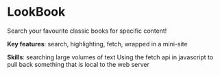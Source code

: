 # LookBook
Search your favourite classic books for specific content! 

**Key features**: 
search, highlighting, fetch, wrapped in a mini-site

**Skills**: 
searching large volumes of text
Using the fetch api in javascript to pull back something that is local to the web server
